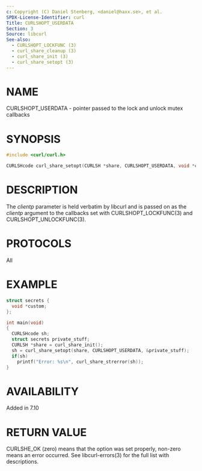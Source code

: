 ```yaml
---
c: Copyright (C) Daniel Stenberg, <daniel@haxx.se>, et al.
SPDX-License-Identifier: curl
Title: CURLSHOPT_USERDATA
Section: 3
Source: libcurl
See-also:
  - CURLSHOPT_LOCKFUNC (3)
  - curl_share_cleanup (3)
  - curl_share_init (3)
  - curl_share_setopt (3)
---
```


# NAME

CURLSHOPT_USERDATA - pointer passed to the lock and unlock mutex callbacks

# SYNOPSIS

~~~c
#include <curl/curl.h>

CURLSHcode curl_share_setopt(CURLSH *share, CURLSHOPT_USERDATA, void *clientp);
~~~

# DESCRIPTION

The *clientp* parameter is held verbatim by libcurl and is passed on as
the *clientp* argument to the callbacks set with
CURLSHOPT_LOCKFUNC(3) and CURLSHOPT_UNLOCKFUNC(3).

# PROTOCOLS

All

# EXAMPLE

~~~c
struct secrets {
  void *custom;
};

int main(void)
{
  CURLSHcode sh;
  struct secrets private_stuff;
  CURLSH *share = curl_share_init();
  sh = curl_share_setopt(share, CURLSHOPT_USERDATA, &private_stuff);
  if(sh)
    printf("Error: %s\n", curl_share_strerror(sh));
}
~~~

# AVAILABILITY

Added in 7.10

# RETURN VALUE

CURLSHE_OK (zero) means that the option was set properly, non-zero means an
error occurred. See libcurl-errors(3) for the full list with
descriptions.
